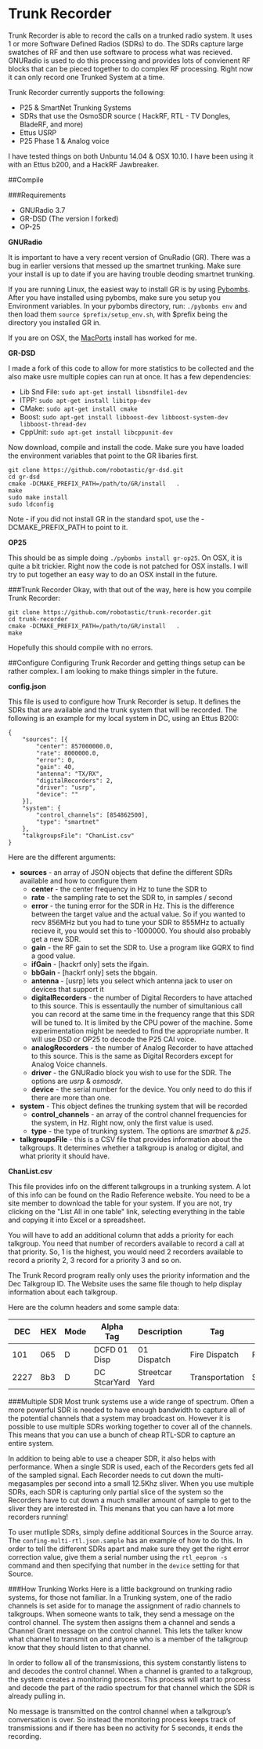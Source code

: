 Trunk Recorder
=================

Trunk Recorder is able to record the calls on a trunked radio system. It uses 1 or more Software Defined Radios (SDRs) to do. The SDRs capture large swatches of RF and then use software to process what was recieved. GNURadio is used to do this processing and provides lots of convienent RF blocks that can be pieced together to do complex RF processing. Right now it can only record one Trunked System at a time.

Trunk Recorder currently supports the following:
 - P25 & SmartNet Trunking Systems
 - SDRs that use the OsmoSDR source ( HackRF, RTL - TV Dongles, BladeRF, and more)
 - Ettus USRP
 - P25 Phase 1 & Analog voice
 
I have tested things on both Unbuntu 14.04 & OSX 10.10. I have been using it with an Ettus b200, and a HackRF Jawbreaker.

##Compile

###Requirements
 - GNURadio 3.7
 - GR-DSD (The version I forked)
 - OP-25
  
**GNURadio**

It is important to have a very recent version of GnuRadio (GR). There was a bug in earlier versions that messed up the smartnet trunking. Make sure your install is up to date if you are having trouble deoding smartnet trunking.

If you are running Linux, the easiest way to install GR is by using [Pybombs](http://gnuradio.org/redmine/projects/pybombs/wiki/QuickStart). After you have installed using pybombs, make sure you setup you Environment variables. In your pybombs directory, run: `./pybombs env` and then load them `source $prefix/setup_env.sh`, with $prefix being the directory you installed GR in.

If you are on OSX, the [MacPorts](https://gnuradio.org/redmine/projects/gnuradio/wiki/MacInstall) install has worked for me.

**GR-DSD**

I made a fork of this code to allow for more statistics to be collected and the also make usre multiple copies can run at once. It has a few dependencies:
 - Lib Snd File: `sudo apt-get install libsndfile1-dev`
 - ITPP: `sudo apt-get install libitpp-dev`
 - CMake: `sudo apt-get install cmake`
 - Boost: `sudo apt-get install libboost-dev libboost-system-dev libboost-thread-dev`
 - CppUnit: `sudo apt-get install libcppunit-dev`

Now download, compile and install the code. Make sure you have loaded the environment variables that point to the GR libaries first.
```
git clone https://github.com/robotastic/gr-dsd.git
cd gr-dsd
cmake -DCMAKE_PREFIX_PATH=/path/to/GR/install   .
make
sudo make install
sudo ldconfig
```
Note - if you did not install GR in the standard spot, use the -DCMAKE_PREFIX_PATH to point to it.

**OP25**

This should be as simple doing `./pybombs install gr-op25`. On OSX, it is quite a bit trickier. Right now the code is not patched for OSX installs. I will try to put together an easy way to do an OSX install in the future.

###Trunk Recorder
Okay, with that out of the way, here is how you compile Trunk Recorder:
```
git clone https://github.com/robotastic/trunk-recorder.git
cd trunk-recorder
cmake -DCMAKE_PREFIX_PATH=/path/to/GR/install   .
make 
```
Hopefully this should compile with no errors.

##Configure
Configuring Trunk Recorder and getting things setup can be rather complex. I am looking to make things simpler in the future.

**config.json**

This file is used to configure how Trunk Recorder is setup. It defines the SDRs that are available and the trunk system that will be recorded. The following is an example for my local system in DC, using an Ettus B200:

```
{
    "sources": [{
        "center": 857000000.0,
        "rate": 8000000.0,
        "error": 0,
        "gain": 40,
        "antenna": "TX/RX",
        "digitalRecorders": 2,
        "driver": "usrp",
        "device": ""
    }],
    "system": {
        "control_channels": [854862500],
        "type": "smartnet"
    },
    "talkgroupsFile": "ChanList.csv"
}
```
Here are the different arguments:
 - **sources** - an array of JSON objects that define the different SDRs available and how to configure them
   - **center** - the center frequency in Hz to tune the SDR to
   - **rate** - the sampling rate to set the SDR to, in samples / second
   - **error** - the tuning error for the SDR in Hz. This is the difference between the target value and the actual value. So if you wanted to recv 856MHz but you had to tune your SDR to 855MHz to actually recieve it, you would set this to -1000000. You should also probably get a new SDR.
   - **gain** - the RF gain to set the SDR to. Use a program like GQRX to find a good value.
   - **ifGain** - [hackrf only] sets the ifgain.
   - **bbGain** - [hackrf only] sets the bbgain.
   - **antenna** - [usrp] lets you select which antenna jack to user on devices that support it
   - **digitalRecorders** - the number of Digital Recorders to have attached to this source. This is essentaully the number of simultanious call you can record at the same time in the frequency range that this SDR will be tuned to. It is limited by the CPU power of the machine. Some experimentation might be needed to find the appropriate number. It will use DSD or OP25 to decode the P25 CAI voice.
   - **analogRecorders** - the number of Analog Recorder to have attached to this source. This is the same as Digital Recorders except for Analog Voice channels.
   - **driver** - the GNURadio block you wish to use for the SDR. The options are *usrp* & *osmosdr*.
   - **device** - the serial number for the device. You only need to do this if there are more than one.
 - **system** - This object defines the trunking system that will be recorded
   - **control_channels** - an array of the control channel frequencies for the system, in Hz. Right now, only the first value is used.
   - **type** - the type of trunking system. The options are *smartnet* & *p25*.
 - **talkgroupsFile** - this is a CSV file that provides information about the talkgroups. It determines whether a talkgroup is analog or digital, and what priority it should have. 

**ChanList.csv**

This file provides info on the different talkgroups in a trunking system. A lot of this info can be found on the Radio Reference website. You need to be a site member to download the table for your system. If you are not, try clicking on the "List All in one table" link, selecting everything in the table and copying it into Excel or a spreadsheet.

You will have to add an additional column that adds a priority for each talkgroup. You need that number of recorders available to record a call at that priority. So, 1 is the highest, you would need 2 recorders available to record a priority 2, 3 record for a priority 3 and so on.

The Trunk Record program really only uses the priority information and the Dec Talkgroup ID. The Website uses the same file though to help display information about each talkgroup.

Here are the column headers and some sample data:

| DEC |	HEX |	Mode |	Alpha Tag	| Description	| Tag |	Group | Priority |
|-----|-----|------|-----------|-------------|-----|-------|----------|
|101	| 065	| D	| DCFD 01 Disp	| 01 Dispatch |	Fire Dispatch |	Fire | 1 |
|2227 |	8b3	| D	| DC StcarYard	| Streetcar Yard |	Transportation |	Services | 3 | 

###Multiple SDR
Most trunk systems use a wide range of spectrum. Often a more powerful SDR is needed to have enough bandwidth to capture all of the potential channels that a system may broadcast on. However it is possible to use multiple SDRs working together to cover all of the channels. This means that you can use a bunch of cheap RTL-SDR to capture an entire system. 

In addition to being able to use a cheaper SDR, it also helps with performance. When a single SDR is used, each of the Recorders gets fed all of the sampled signal. Each Recorder needs to cut down the multi-megasamples per second into a small 12.5Khz sliver. When you use multiple SDRs, each SDR is capturing only partial slice of the system so the Recorders have to cut down a much smaller amount of sample to get to the sliver they are interested in. This menans that you can have a lot more recorders running!

To user mutliple SDRs, simply define additional Sources in the Source array. The `confing-multi-rtl.json.sample` has an example of how to do this. In order to tell the different SDRs apart and make sure they get the right error correction value, give them a serial number using the `rtl_eeprom -s` command and then specifying that number in the `device` setting for that Source.

###How Trunking Works
Here is a little background on trunking radio systems, for those not familiar. In a Trunking system, one of the radio channels is set aside for to manage the assignment of radio channels to talkgroups. When someone wants to talk, they send a message on the control channel. The system then assigns them a channel and sends a Channel Grant message on the control channel. This lets the talker know what channel to transmit on and anyone who is a member of the talkgroup know that they should listen to that channel.

In order to follow all of the transmissions, this system constantly listens to and decodes the control channel. When a channel is granted to a talkgroup, the system creates a monitoring process. This process will start to process and decode the part of the radio spectrum for that channel which the SDR is already pulling in.

No message is transmitted on the control channel when a talkgroup’s conversation is over. So instead the monitoring process keeps track of transmissions and if there has been no activity for 5 seconds, it ends the recording.




